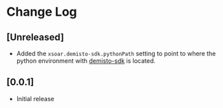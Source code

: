 # Change Log

## [Unreleased]

- Added the `xsoar.demisto-sdk.pythonPath` setting to point to where the python environment with [demisto-sdk](https://github.com/demisto/demisto-sdk) is located.

## [0.0.1]

- Initial release

